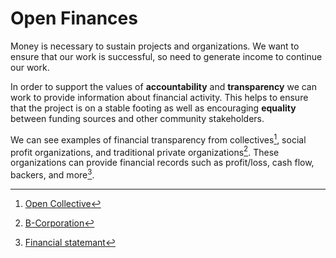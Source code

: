 # Open Finances

Money is necessary to sustain projects and organizations. We want to ensure that our work is successful, so need to generate income to continue our work.

In order to support the values of **accountability** and **transparency** we can work to provide information about financial activity. This helps to ensure that the project is on a stable footing as well as encouraging **equality** between funding sources and other community stakeholders.

We can see examples of financial transparency from collectives[^1], social profit organizations, and traditional private organizations[^2]. These organizations can provide financial records such as profit/loss, cash flow, backers, and more[^3].

[^1]: [Open Collective](https://opencollective.com/)

[^2]: [B-Corporation](http://www.bcorporation.net/)

[^3]: [Financial statemant](https://en.wikipedia.org/wiki/Financial_statement)



